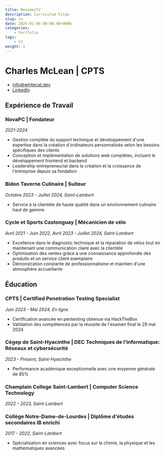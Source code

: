 ```yaml
---
title: Resume/CV
description: Curriculum Vitae 
slug: cv
date: 2025-01-06 00:00:00+0000
categories:
    - Portfolio
tags:
    - CV
weight: 1
---
```


# Charles McLean | CPTS

- info@whitecat.dev 
- [LinkedIn](https://www.linkedin.com/in/charlesmcleansec/ )

## Expérience de Travail

### NovaPC | Fondateur

*2021-2024*

- Gestion complète du support technique et développement d'une expertise dans la création d'ordinateurs personnalisés selon les besoins spécifiques des clients
- Conception et implémentation de solutions web complètes, incluant le développement frontend et backend
- Leadership entrepreneurial dans la création et la croissance de l'entreprise depuis sa fondation

### Bidon Taverne Culinaire | Suiteur

*Octobre 2023 - Juillet 2024, Saint-Lambert*

- Service à la clientèle de haute qualité dans un environnement culinaire haut de gamme

### Cycle et Sports Castonguay | Mécanicien de vélo

*Avril 2021 - Juin 2022, Avril 2023 - Juillet 2024, Saint-Lambert*

- Excellence dans le diagnostic technique et la réparation de vélos tout en maintenant une communication claire avec la clientèle
- Optimisation des ventes grâce à une connaissance approfondie des produits et un service client exemplaire
- Démonstration constante de professionnalisme et maintien d'une atmosphère accueillante

## Éducation

### CPTS | Certified Penetration Testing Specialist

*Juin 2023 - Mai 2024, En ligne*

- Certification avancée en pentesting obtenue via HackTheBox
- Validation des compétences par la réussite de l'examen final le 29 mai 2024

### Cégep de Saint-Hyacinthe | DEC Techniques de l'informatique: Réseaux et cybersécurité

*2023 - Présent, Saint-Hyacinthe*

- Performance académique exceptionnelle avec une moyenne générale de 85%

### Champlain College Saint-Lambert | Computer Science Technology

*2022 - 2023, Saint-Lambert*

### Collège Notre-Dame-de-Lourdes | Diplôme d'études secondaires IB enrichi

*2017 - 2022, Saint-Lambert*

- Spécialisation en sciences avec focus sur la chimie, la physique et les mathématiques avancées